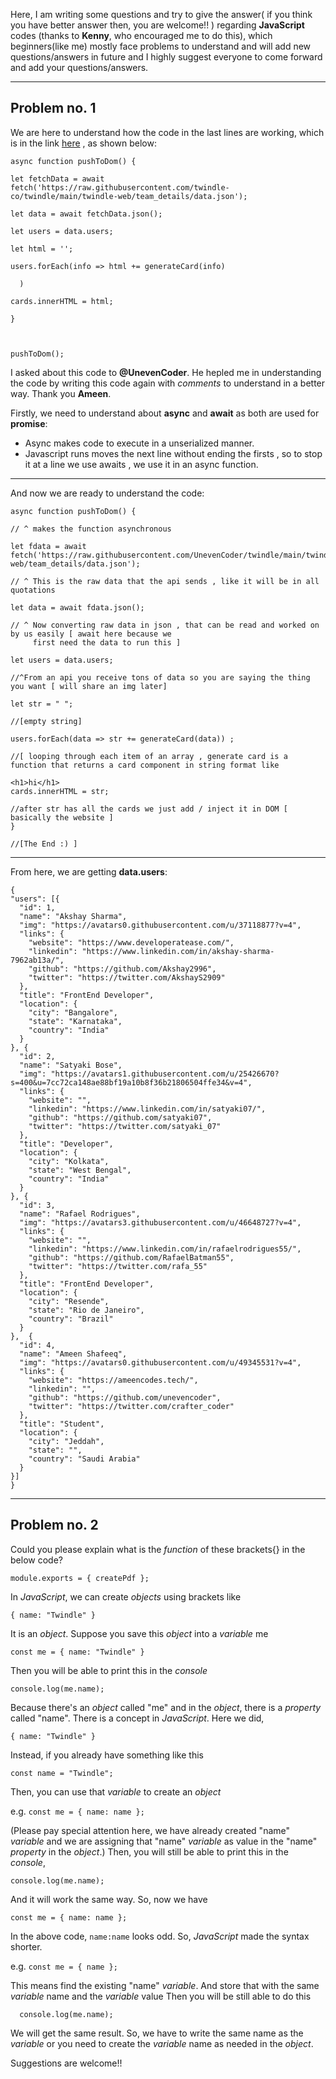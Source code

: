 Here, I am writing some questions and try to give the answer( if you think you have better answer then, you are welcome!! ) regarding 
**JavaScript** codes (thanks to **Kenny**, who encouraged me to do this), which beginners(like me) mostly face problems to understand and 
will add new questions/answers in future and I highly suggest everyone to come forward and add your questions/answers. 

---

## Problem no. 1

We are here to understand how the code in the last lines are working, which is in the link [here](https://github.com/twindle-co/twindle/blob/7315f9fa05ef55a2278ee73c1634392653fea635/twindle-web/team_details/team_details.js)
, as shown below:
 

    async function pushToDom() {
   
    let fetchData = await fetch('https://raw.githubusercontent.com/twindle-co/twindle/main/twindle-web/team_details/data.json');
   
    let data = await fetchData.json();
   
    let users = data.users;
   
    let html = '';
   
    users.forEach(info => html += generateCard(info)
   
      )
      
    cards.innerHTML = html;
    
    }
   


    pushToDom();
    

I asked about this code to **@UnevenCoder**. He hepled me in understanding the code by writing this code again with *comments* 
to understand in a better way. Thank you **Ameen**.

Firstly, we need to understand about **async** and **await** as both are used for **promise**:

   - Async makes code to execute in a unserialized manner.
   - Javascript runs moves the next line without ending the firsts , so to stop it at a line we use awaits , we use it in 
    an async function.
    
---
And now we are ready to understand the code:

    async function pushToDom() {
  
    // ^ makes the function asynchronous 

    let fdata = await fetch('https://raw.githubusercontent.com/UnevenCoder/twindle/main/twindle-web/team_details/data.json');
 
    // ^ This is the raw data that the api sends , like it will be in all quotations

    let data = await fdata.json();
  
    // ^ Now converting raw data in json , that can be read and worked on by us easily [ await here because we 
         first need the data to run this ]

    let users = data.users;
  
    //^From an api you receive tons of data so you are saying the thing you want [ will share an img later]

    let str = " "; 
  
    //[empty string]

    users.forEach(data => str += generateCard(data)) ;
      
    //[ looping through each item of an array , generate card is a function that returns a card component in string format like 
  
    <h1>hi</h1>
    cards.innerHTML = str; 
  
    //after str has all the cards we just add / inject it in DOM [ basically the website ]
    } 

    //[The End :) ]
 ---

From here, we are getting **data.users**:


    {
    "users": [{
      "id": 1,
      "name": "Akshay Sharma",
      "img": "https://avatars0.githubusercontent.com/u/37118877?v=4",
      "links": {
        "website": "https://www.developeratease.com/",
        "linkedin": "https://www.linkedin.com/in/akshay-sharma-7962ab13a/",
        "github": "https://github.com/Akshay2996",
        "twitter": "https://twitter.com/AkshayS2909"
      },
      "title": "FrontEnd Developer",
      "location": {
        "city": "Bangalore",
        "state": "Karnataka",
        "country": "India"
      }
    }, {
      "id": 2,
      "name": "Satyaki Bose",
      "img": "https://avatars1.githubusercontent.com/u/25426670?s=400&u=7cc72ca148ae88bf19a10b8f36b21806504ffe34&v=4",
      "links": {
        "website": "",
        "linkedin": "https://www.linkedin.com/in/satyaki07/",
        "github": "https://github.com/satyaki07",
        "twitter": "https://twitter.com/satyaki_07"
      },
      "title": "Developer",
      "location": {
        "city": "Kolkata",
        "state": "West Bengal",
        "country": "India"
      }
    }, {
      "id": 3,
      "name": "Rafael Rodrigues",
      "img": "https://avatars3.githubusercontent.com/u/46648727?v=4",
      "links": {
        "website": "",
        "linkedin": "https://www.linkedin.com/in/rafaelrodrigues55/",
        "github": "https://github.com/RafaelBatman55",
        "twitter": "https://twitter.com/rafa_55"
      },
      "title": "FrontEnd Developer",
      "location": {
        "city": "Resende",
        "state": "Rio de Janeiro",
        "country": "Brazil"
      }
    },  {
      "id": 4,
      "name": "Ameen Shafeeq",
      "img": "https://avatars0.githubusercontent.com/u/49345531?v=4",
      "links": {
        "website": "https://ameencodes.tech/",
        "linkedin": "",
        "github": "https://github.com/unevencoder",
        "twitter": "https://twitter.com/crafter_coder"
      },
      "title": "Student",
      "location": {
        "city": "Jeddah",
        "state": "",
        "country": "Saudi Arabia"
      }
    }]
    }

---

## **Problem no. 2**

 Could you please explain what is the *function* of these brackets{} in the below code?

    module.exports = { createPdf };
 
In *JavaScript*, we can create *objects* using brackets like

   `{ name: "Twindle" }`
   
It is an *object*. Suppose you save this *object* into a *variable* me

   `const me = { name: "Twindle" }`
   
Then you will be able to print this in the *console*

   `console.log(me.name);`
   
Because there's an *object* called "me" and in the *object*, there is a *property* called "name". There is a concept in *JavaScript*. Here we did,

   `{ name: "Twindle" }`
   
Instead, if you already have something like this

   `const name = "Twindle";`
   
Then, you can use that *variable* to create an *object*

e.g. `const me = { name: name };`

(Please pay special attention here, we have already created "name" *variable* and we are assigning that "name" *variable* as 
value in the "name" *property* in the *object*.) Then, you will still be able to print this in the *console*, 

   `console.log(me.name);`
   
And it will work the same way. So, now we have

   `const me = { name: name };`
   
In the above code, `name:name` looks odd. So, *JavaScript* made the syntax shorter.

e.g. `const me = { name };`

This means find the existing "name" *variable*. And store that with the same *variable* name and the *variable* value
Then you will be still able to do this

      console.log(me.name);

We will get the same result. So, we have to write the same name as the *variable* or you need to create the *variable* name as needed in the *object*.

Suggestions are welcome!!
